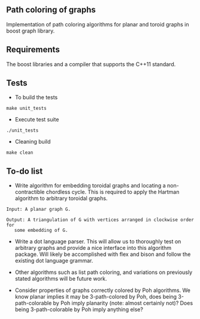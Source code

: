 ## Path coloring of graphs
 Implementation of path coloring algorithms for planar and toroid graphs in boost graph library.

## Requirements
 The boost libraries and a compiler that supports the C++11 standard.

## Tests

 * To build the tests
 ```
 make unit_tests
 ```

 * Execute test suite
 ```
 ./unit_tests
 ```
 
 * Cleaning build
 ```
 make clean
 ```

## To-do list
 
 * Write algorithm for embedding toroidal graphs and locating a non-contractible chordless cycle.
 	This is required to apply the Hartman algorithm to arbitrary toroidal graphs.
 ```
 Input: A planar graph G.
 ```
 ```
 Output: A triangulation of G with vertices arranged in clockwise order for
 	some embedding of G.
 ```
 
 * Write a dot language parser. This will allow us to thoroughly test on arbitrary graphs
 	and provide a nice interface into this algorithm package. Will likely be accomplished with flex and bison
 	and follow the existing dot language grammar.
 	
 * Other algorithms such as list path coloring, and variations on previously stated algorithms will
 	be future work.
 	
 * Consider properties of graphs correctly colored by Poh algorithms. We know planar implies it may be
   3-path-colored by Poh, does being 3-path-colorable by Poh imply planarity (note: almost certainly not)?
   Does being 3-path-colorable by Poh imply anything else?